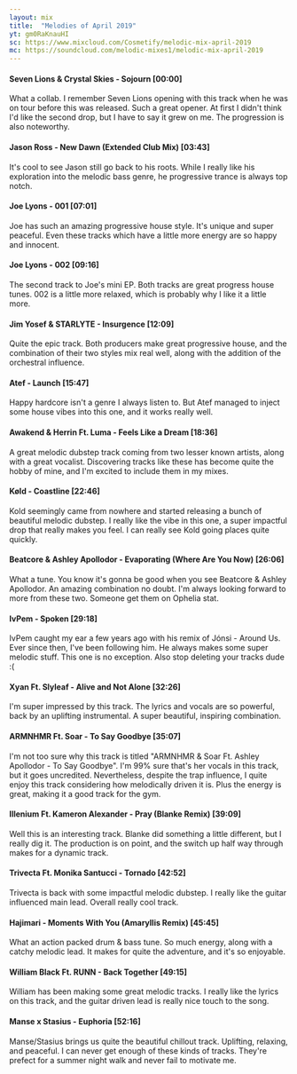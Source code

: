 ```yaml
---
layout: mix
title:  "Melodies of April 2019"
yt: gm0RaKnauHI
sc: https://www.mixcloud.com/Cosmetify/melodic-mix-april-2019
mc: https://soundcloud.com/melodic-mixes1/melodic-mix-april-2019
---
```


#### Seven Lions & Crystal Skies - Sojourn [00:00]
What a collab. I remember Seven Lions opening with this track when he was on tour before this was released. Such a great opener. At first I didn't think I'd like the second drop, but I have to say it grew on me. The progression is also noteworthy.

#### Jason Ross - New Dawn (Extended Club Mix) [03:43]
It's cool to see Jason still go back to his roots. While I really like his exploration into the melodic bass genre, he progressive trance is always top notch.

#### Joe Lyons - 001 [07:01]
Joe has such an amazing progressive house style. It's unique and super peaceful. Even these tracks which have a little more energy are so happy and innocent.

#### Joe Lyons - 002 [09:16]
The second track to Joe's mini EP. Both tracks are great progress house tunes. 002 is a little more relaxed, which is probably why I like it a little more.

#### Jim Yosef & STARLYTE - Insurgence [12:09]
Quite the epic track. Both producers make great progressive house, and the combination of their two styles mix real well, along with the addition of the orchestral influence.

#### Atef - Launch [15:47]
Happy hardcore isn't a genre I always listen to. But Atef managed to inject some house vibes into this one, and it works really well.

#### Awakend & Herrin Ft. Luma - Feels Like a Dream [18:36]
A great melodic dubstep track coming from two lesser known artists, along with a great vocalist. Discovering tracks like these has become quite the hobby of mine, and I'm excited to include them in my mixes.

#### Køld - Coastline [22:46]
Kold seemingly came from nowhere and started releasing a bunch of beautiful melodic dubstep. I really like the vibe in this one, a super impactful drop that really makes you feel. I can really see Kold going places quite quickly.

#### Beatcore & Ashley Apollodor - Evaporating (Where Are You Now) [26:06]
What a tune. You know it's gonna be good when you see Beatcore & Ashley Apollodor. An amazing combination no doubt. I'm always looking forward to more from these two. Someone get them on Ophelia stat.

#### IvPem - Spoken [29:18]
IvPem caught my ear a few years ago with his remix of Jónsi - Around Us. Ever since then, I've been following him. He always makes some super melodic stuff. This one is no exception. Also stop deleting your tracks dude :(

#### Xyan Ft. Slyleaf - Alive and Not Alone [32:26]
I'm super impressed by this track. The lyrics and vocals are so powerful, back by an uplifting instrumental. A super beautiful, inspiring combination.

#### ARMNHMR Ft. Soar - To Say Goodbye [35:07]
I'm not too sure why this track is titled "ARMNHMR & Soar Ft. Ashley Apollodor - To Say Goodbye". I'm 99% sure that's her vocals in this track, but it goes uncredited. Nevertheless, despite the trap influence, I quite enjoy this track considering how melodically driven it is. Plus the energy is great, making it a good track for the gym.

#### Illenium Ft. Kameron Alexander - Pray (Blanke Remix) [39:09]
Well this is an interesting track. Blanke did something a little different, but I really dig it. The production is on point, and the switch up half way through makes for a dynamic track.

#### Trivecta Ft. Monika Santucci - Tornado [42:52]
Trivecta is back with some impactful melodic dubstep. I really like the guitar influenced main lead. Overall really cool track.

#### Hajimari - Moments With You (Amaryllis Remix) [45:45]
What an action packed drum & bass tune. So much energy, along with a catchy melodic lead. It makes for quite the adventure, and it's so enjoyable.

#### William Black Ft. RUNN - Back Together [49:15]
William has been making some great melodic tracks. I really like the lyrics on this track, and the guitar driven lead is really nice touch to the song.

#### Manse x Stasius - Euphoria [52:16]
Manse/Stasius brings us quite the beautiful chillout track. Uplifting, relaxing, and peaceful. I can never get enough of these kinds of tracks. They're prefect for a summer night walk and never fail to motivate me.
